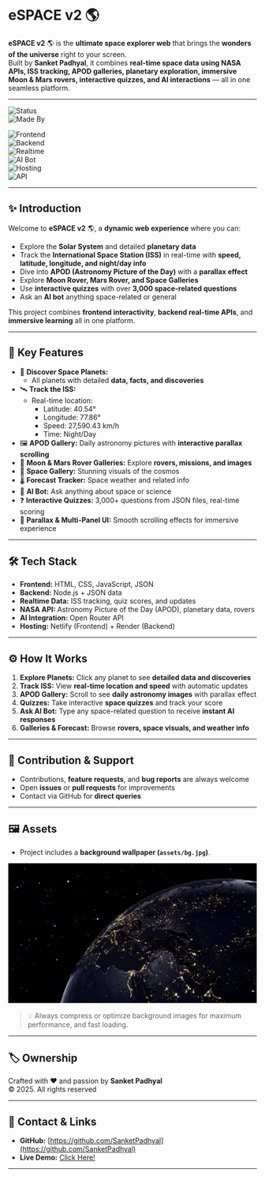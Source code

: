 # eSPACE v2 🌎

**eSPACE v2** 🌎 is the **ultimate space explorer web** that brings the **wonders of the universe** right to your screen.  
Built by **Sanket Padhyal**, it combines **real-time space data using NASA APIs, ISS tracking, APOD galleries, planetary exploration, immersive Moon & Mars rovers, interactive quizzes, and AI interactions** — all in one seamless platform.

---

![Status](https://img.shields.io/badge/status-Active-brightgreen)  
![Made By](https://img.shields.io/badge/made%20by-Sanket%20Padhyal-blue)  

![Frontend](https://img.shields.io/badge/Frontend-HTML%20%7C%20CSS%20%7C%20JavaScript-orange)  
![Backend](https://img.shields.io/badge/Backend-Node.js%20%7C%20JSON-yellowgreen)  
![Realtime](https://img.shields.io/badge/Real--Time-Yes-red)  
![AI Bot](https://img.shields.io/badge/AI-Bot%20Integration-blue)  
![Hosting](https://img.shields.io/badge/Hosting-Netlify%20%7C%20Render-purple)  
![API](https://img.shields.io/badge/API-NASA%20%7C%20OpenRouter%20%7C%20ForecastAPI%20%7C%20ISS-green)

---

## ✨ Introduction

Welcome to **eSPACE v2** 🌎, a **dynamic web experience** where you can:

- Explore the **Solar System** and detailed **planetary data**  
- Track the **International Space Station (ISS)** in real-time with **speed, latitude, longitude, and night/day info**  
- Dive into **APOD (Astronomy Picture of the Day)** with a **parallax effect**  
- Explore **Moon Rover, Mars Rover, and Space Galleries**  
- Use **interactive quizzes** with over **3,000 space-related questions**  
- Ask an **AI bot** anything space-related or general  

This project combines **frontend interactivity**, **backend real-time APIs**, and **immersive learning** all in one platform.

---

## 🚀 Key Features

- 🌌 **Discover Space Planets:**  
  - All planets with detailed **data, facts, and discoveries**  
- 🛰️ **Track the ISS:**  
  - Real-time location:  
    - Latitude: 40.54°  
    - Longitude: 77.86°  
    - Speed: 27,590.43 km/h  
    - Time: Night/Day  
- 🖼️ **APOD Gallery:** Daily astronomy pictures with **interactive parallax scrolling**  
- 🚀 **Moon & Mars Rover Galleries:** Explore **rovers, missions, and images**  
- 🌠 **Space Gallery:** Stunning visuals of the cosmos  
- 🌡️ **Forecast Tracker:** Space weather and related info  
- 🤖 **AI Bot:** Ask anything about space or science  
- ❓ **Interactive Quizzes:** 3,000+ questions from JSON files, real-time scoring  
- 🎨 **Parallax & Multi-Panel UI:** Smooth scrolling effects for immersive experience  

---

## 🛠 Tech Stack

- **Frontend:** HTML, CSS, JavaScript, JSON  
- **Backend:** Node.js + JSON data  
- **Realtime Data:** ISS tracking, quiz scores, and updates  
- **NASA API:** Astronomy Picture of the Day (APOD), planetary data, rovers  
- **AI Integration:** Open Router API  
- **Hosting:** Netlify (Frontend) + Render (Backend)  

---

## ⚙️ How It Works

1. **Explore Planets:** Click any planet to see **detailed data and discoveries**  
2. **Track ISS:** View **real-time location and speed** with automatic updates  
3. **APOD Gallery:** Scroll to see **daily astronomy images** with parallax effect  
4. **Quizzes:** Take interactive **space quizzes** and track your score  
5. **Ask AI Bot:** Type any space-related question to receive **instant AI responses**  
6. **Galleries & Forecast:** Browse **rovers, space visuals, and weather info**  

---

## 🤝 Contribution & Support

- Contributions, **feature requests**, and **bug reports** are always welcome  
- Open **issues** or **pull requests** for improvements  
- Contact via GitHub for **direct queries**  

---

## 🖼️ Assets  

- Project includes a **background wallpaper (`assets/bg.jpg`)**.  

![Background Image](assets/bg.jpg)  

> 💡 Always compress or optimize background images for maximum performance, and fast loading.

---

## 🏷️ Ownership

Crafted with ❤️ and passion by **Sanket Padhyal**  
© 2025. All rights reserved  

---

## 🔗 Contact & Links

- **GitHub:** [https://github.com/SanketPadhyal](https://github.com/SanketPadhyal)  
- **Live Demo:** [Click Here!](https://espacev2.netlify.app/)  

---
